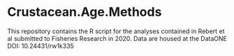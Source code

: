 # Crustacean.Age.Methods
This repository contains the R script for the analyses contained in Rebert et al submitted to Fisheries Research in 2020.
Data are housed at the DataONE DOI: 10.24431/rw1k335
